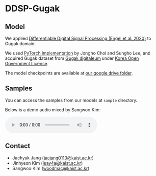 # DDSP-Gugak

## Model
We applied [Differentiable Digital Signal Processing (Engel et al. 2020)](https://arxiv.org/abs/2001.04643) to Gugak domain.

We used [PyTorch implementation](https://github.com/sweetcocoa/ddsp-pytorch) by Jongho Choi and Sungho Lee, and acquired Gugak dataset from [Gugak digitaleum](http://www.gugak.or.kr/digitaleum) under [Korea Open Government License](https://www.kogl.or.kr).

The model checkpoints are available at [our google drive folder](https://drive.google.com/drive/folders/1SdbgJ4AD_TUVhrskwQU6cenV1_tRbaM1?usp=sharing).

## Samples
You can access the samples from our models at `sample` directory.

Below is a demo audio mixed by Sangwoo Kim:

<audio controls>
    <source src='./sample/gugak_carol.mp3'>
</audio>

## Contact
* Jaehyuk Jang ([jaejang0113@kaist.ac.kr](mailto:jaejang0113@kaist.ac.kr))
* Jinhyeon Kim ([ieay4a@kaist.ac.kr](mailto:ieay4a@kaist.ac.kr))
* Sangwoo Kim ([woodmac@kaist.ac.kr](mailto:woodmac@kaist.ac.kr))
